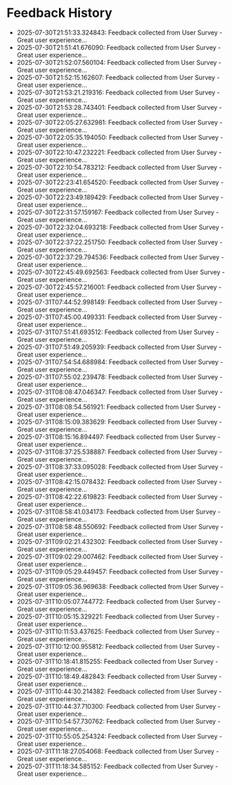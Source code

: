 # Feedback History

- 2025-07-30T21:51:33.324843: Feedback collected from User Survey - Great user experience...
- 2025-07-30T21:51:41.676090: Feedback collected from User Survey - Great user experience...
- 2025-07-30T21:52:07.560104: Feedback collected from User Survey - Great user experience...
- 2025-07-30T21:52:15.162607: Feedback collected from User Survey - Great user experience...
- 2025-07-30T21:53:21.219316: Feedback collected from User Survey - Great user experience...
- 2025-07-30T21:53:28.743401: Feedback collected from User Survey - Great user experience...
- 2025-07-30T22:05:27.632981: Feedback collected from User Survey - Great user experience...
- 2025-07-30T22:05:35.194050: Feedback collected from User Survey - Great user experience...
- 2025-07-30T22:10:47.232221: Feedback collected from User Survey - Great user experience...
- 2025-07-30T22:10:54.783212: Feedback collected from User Survey - Great user experience...
- 2025-07-30T22:23:41.654520: Feedback collected from User Survey - Great user experience...
- 2025-07-30T22:23:49.189429: Feedback collected from User Survey - Great user experience...
- 2025-07-30T22:31:57.159167: Feedback collected from User Survey - Great user experience...
- 2025-07-30T22:32:04.693218: Feedback collected from User Survey - Great user experience...
- 2025-07-30T22:37:22.251750: Feedback collected from User Survey - Great user experience...
- 2025-07-30T22:37:29.794536: Feedback collected from User Survey - Great user experience...
- 2025-07-30T22:45:49.692563: Feedback collected from User Survey - Great user experience...
- 2025-07-30T22:45:57.216001: Feedback collected from User Survey - Great user experience...
- 2025-07-31T07:44:52.998149: Feedback collected from User Survey - Great user experience...
- 2025-07-31T07:45:00.499331: Feedback collected from User Survey - Great user experience...
- 2025-07-31T07:51:41.693512: Feedback collected from User Survey - Great user experience...
- 2025-07-31T07:51:49.205939: Feedback collected from User Survey - Great user experience...
- 2025-07-31T07:54:54.688984: Feedback collected from User Survey - Great user experience...
- 2025-07-31T07:55:02.239478: Feedback collected from User Survey - Great user experience...
- 2025-07-31T08:08:47.046347: Feedback collected from User Survey - Great user experience...
- 2025-07-31T08:08:54.561921: Feedback collected from User Survey - Great user experience...
- 2025-07-31T08:15:09.383629: Feedback collected from User Survey - Great user experience...
- 2025-07-31T08:15:16.894497: Feedback collected from User Survey - Great user experience...
- 2025-07-31T08:37:25.538887: Feedback collected from User Survey - Great user experience...
- 2025-07-31T08:37:33.095028: Feedback collected from User Survey - Great user experience...
- 2025-07-31T08:42:15.078432: Feedback collected from User Survey - Great user experience...
- 2025-07-31T08:42:22.619823: Feedback collected from User Survey - Great user experience...
- 2025-07-31T08:58:41.034173: Feedback collected from User Survey - Great user experience...
- 2025-07-31T08:58:48.550692: Feedback collected from User Survey - Great user experience...
- 2025-07-31T09:02:21.432302: Feedback collected from User Survey - Great user experience...
- 2025-07-31T09:02:29.007462: Feedback collected from User Survey - Great user experience...
- 2025-07-31T09:05:29.449457: Feedback collected from User Survey - Great user experience...
- 2025-07-31T09:05:36.969638: Feedback collected from User Survey - Great user experience...
- 2025-07-31T10:05:07.744772: Feedback collected from User Survey - Great user experience...
- 2025-07-31T10:05:15.329221: Feedback collected from User Survey - Great user experience...
- 2025-07-31T10:11:53.437625: Feedback collected from User Survey - Great user experience...
- 2025-07-31T10:12:00.955812: Feedback collected from User Survey - Great user experience...
- 2025-07-31T10:18:41.815255: Feedback collected from User Survey - Great user experience...
- 2025-07-31T10:18:49.482843: Feedback collected from User Survey - Great user experience...
- 2025-07-31T10:44:30.214382: Feedback collected from User Survey - Great user experience...
- 2025-07-31T10:44:37.710300: Feedback collected from User Survey - Great user experience...
- 2025-07-31T10:54:57.730762: Feedback collected from User Survey - Great user experience...
- 2025-07-31T10:55:05.254324: Feedback collected from User Survey - Great user experience...
- 2025-07-31T11:18:27.054068: Feedback collected from User Survey - Great user experience...
- 2025-07-31T11:18:34.585152: Feedback collected from User Survey - Great user experience...

